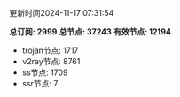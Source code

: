更新时间2024-11-17 07:31:54

**总订阅: 2999**
**总节点: 37243**
**有效节点: 12194**
- trojan节点: 1717
- v2ray节点: 8761
- ss节点: 1709
- ssr节点: 7
